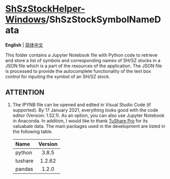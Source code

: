 # [ShSzStockHelper-Windows](https://github.com/ArvinZJC/ShSzStockHelper-Windows)/ShSzStockSymbolNameData

**English** | [简体中文](https://github.com/ArvinZJC/ShSzStockHelper-Windows/blob/master/ShSzStockSymbolNameData/README-zhCN.md)

This folder contains a Jupyter Notebook file with Python code to retrieve and store a list of symbols and corresponding names of SH/SZ stocks in a JSON file which is a part of the resources of the application. The JSON file is processed to provide the autocomplete functionality of the text box control for inputing the symbol of an SH/SZ stock.

## ATTENTION

1. The IPYNB file can be opened and edited in Visual Studio Code (if supported). By 17 January 2021, everything looks good with the code editor (Version: 1.52.1). As an option, you can also use Jupyter Notebook in Anaconda. In addition, I would like to thank [TuShare Pro](https://tushare.pro/) for its valuabale data. The main packages used in the development are listed in the following table.

    | Name | Version |
    | :-- | :--: |
    | python | 3.8.5 |
    | tushare | 1.2.62 |
    | pandas | 1.2.0 |
